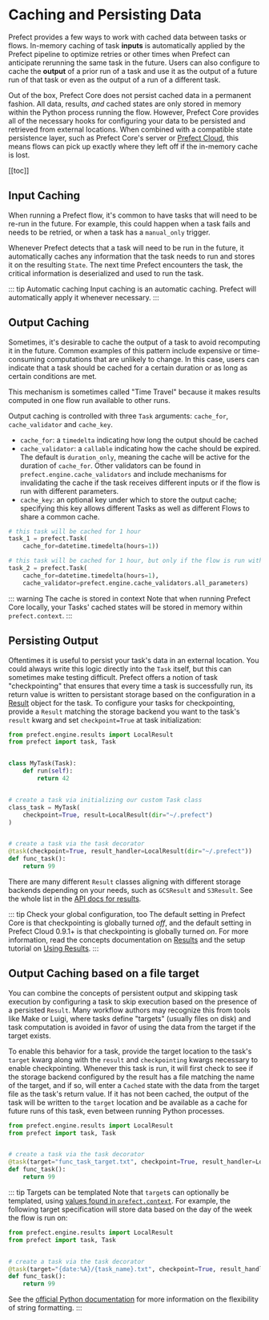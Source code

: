 # Caching and Persisting Data

Prefect provides a few ways to work with cached data between tasks or flows. In-memory caching of task **inputs** is automatically applied by the Prefect pipeline to optimize retries or other times when Prefect can anticipate rerunning the same task in the future. Users can also configure to cache the **output** of a prior run of a task and use it as the output of a future run of that task or even as the output of a run of a different task.

Out of the box, Prefect Core does not persist cached data in a permanent fashion. All data, results, _and_ cached states are only stored in memory within the
Python process running the flow. However, Prefect Core provides all of the necessary hooks for configuring your data to be persisted and retrieved from external locations. When combined with a compatible state persistence layer, such as Prefect Core's server or [Prefect Cloud](../../orchestration/faq.html#what-is-the-difference-between-prefect-core-and-prefect-cloud), this means flows can pick up exactly where they left off if the in-memory cache is lost.

[[toc]]

## Input Caching

When running a Prefect flow, it's common to have tasks that will need to be re-run in the future. For example, this could happen when a task fails and needs to be retried, or when a task has a `manual_only` trigger.

Whenever Prefect detects that a task will need to be run in the future, it automatically caches any information that the task needs to run and stores it on the resulting `State`. The next time Prefect encounters the task, the critical information is deserialized and used to run the task.

::: tip Automatic caching
Input caching is an automatic caching. Prefect will automatically apply it whenever necessary.
:::

## Output Caching

Sometimes, it's desirable to cache the output of a task to avoid recomputing it in the future. Common examples of this pattern include expensive or time-consuming computations that are unlikely to change. In this case, users can indicate that a task should be cached for a certain duration or as long as certain conditions are met.

This mechanism is sometimes called "Time Travel" because it makes results computed in one flow run available to other runs.

Output caching is controlled with three `Task` arguments: `cache_for`, `cache_validator` and `cache_key`.

- `cache_for`: a `timedelta` indicating how long the output should be cached
- `cache_validator`: a `callable` indicating how the cache should be expired. The default is `duration_only`, meaning the cache will be active for the duration of `cache_for`. Other validators can be found in `prefect.engine.cache_validators` and include mechanisms for invalidating the cache if the task receives different inputs or if the flow is run with different parameters.
- `cache_key`: an optional key under which to store the output cache; specifying this key allows different Tasks as well as different Flows to share a common cache.

```python
# this task will be cached for 1 hour
task_1 = prefect.Task(
    cache_for=datetime.timedelta(hours=1))

# this task will be cached for 1 hour, but only if the flow is run with the same parameters
task_2 = prefect.Task(
    cache_for=datetime.timedelta(hours=1),
    cache_validator=prefect.engine.cache_validators.all_parameters)
```

::: warning The cache is stored in context
Note that when running Prefect Core locally, your Tasks' cached states will be stored in memory within `prefect.context`.
:::

## Persisting Output

Oftentimes it is useful to persist your task's data in an external location. You could always write this logic directly into the `Task` itself, but this can sometimes make testing difficult. Prefect offers a notion of task "checkpointing" that ensures that every time a task is successfully run, its return value is written to persistant storage based on the configuration in a [Result](results.md) object for the task. To configure your tasks for checkpointing, provide a `Result` matching the storage backend you want to the task's `result` kwarg and set `checkpoint=True` at task initialization:

```python
from prefect.engine.results import LocalResult
from prefect import task, Task


class MyTask(Task):
    def run(self):
        return 42


# create a task via initializing our custom Task class
class_task = MyTask(
    checkpoint=True, result=LocalResult(dir="~/.prefect")
)


# create a task via the task decorator
@task(checkpoint=True, result_handler=LocalResult(dir="~/.prefect"))
def func_task():
    return 99
```

There are many different `Result` classes aligning with different storage backends depending on your needs, such as `GCSResult` and `S3Result`. See the whole list in the [API docs for results](../../api/latest/engine/results.md).

::: tip Check your global configuration, too
The default setting in Prefect Core is that checkpointing is globally turned _off_, and the default setting in Prefect Cloud 0.9.1+ is that checkpointing is globally turned _on_. For more information, read the concepts documentation on [Results](results.md) and the setup tutorial on [Using Results](../advanced_tutorials/using-results.html).
:::

## Output Caching based on a file target

You can combine the concepts of persistent output and skipping task execution by configuring a task to skip execution based on the presence of a persisted `Result`. Many workflow authors may recognize this from tools like Make or Luigi, where tasks define "targets" (usually files on disk) and task computation is avoided in favor of using the data from the target if the target exists.

To enable this behavior for a task, provide the target location to the task's `target` kwarg along with the `result` and `checkpointing` kwargs necessary to enable checkpointing. Whenever this task is run, it will first check to see if the storage backend configured by the result has a file matching the name of the target, and if so, will enter a `Cached` state with the data from the target file as the task's return value. If it has not been cached, the output of the task will be written to the `target` location and be available as a cache for future runs of this task, even between running Python processes.

```python
from prefect.engine.results import LocalResult
from prefect import task, Task


# create a task via the task decorator
@task(target="func_task_target.txt", checkpoint=True, result_handler=LocalResult(dir="~/.prefect"))
def func_task():
    return 99
```

::: tip Targets can be templated
Note that `target`s can optionally be templated, using [values found in `prefect.context`](/api/latest/utilities/context.html).  For example, the following target specification will store data based on the day of the week the flow is run on:

```python
from prefect.engine.results import LocalResult
from prefect import task, Task


# create a task via the task decorator
@task(target="{date:%A}/{task_name}.txt", checkpoint=True, result_handler=LocalResult(dir="~/.prefect"))
def func_task():
    return 99
```

See the [official Python documentation](https://www.python.org/dev/peps/pep-3101/#format-strings) for more information on the flexibility of string formatting.
:::

